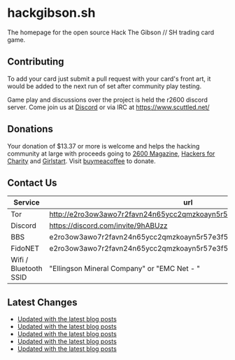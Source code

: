 # hackgibson.sh
The homepage for the open source Hack The Gibson // SH trading card game.


## Contributing

To add your card just submit a pull request with your card's front art, it would be added to the next run of set after community play testing.

Game play and discussions over the project is held the r2600 discord server. Come join us at [Discord](https://discord.com/invite/9hABUzz) or via IRC at https://www.scuttled.net/


## Donations

Your donation of $13.37 or more is welcome and helps the hacking community at large with proceeds going to [2600 Magazine](https://2600.com/), [Hackers for Charity](https://hackersforcharity.org) and [Girlstart](https://girlstart.org).  Visit [buymeacoffee](https://www.buymeacoffee.com/hackgibson.sh) to donate.


## Contact Us

Service | url
-|-
Tor | http://e2ro3ow3awo7r2favn24n65ycc2qmzkoayn5r57e3f56nvjwdcgg32ad.onion
Discord | https://discord.com/invite/9hABUzz
BBS | e2ro3ow3awo7r2favn24n65ycc2qmzkoayn5r57e3f56nvjwdcgg32ad.onion:23
FidoNET | e2ro3ow3awo7r2favn24n65ycc2qmzkoayn5r57e3f56nvjwdcgg32ad.onion:24554
Wifi / Bluetooth SSID | "Ellingson Mineral Company" or "EMC Net - <fidonet address>"

## Latest Changes
<!-- BLOG-POST-LIST:START -->
- [Updated with the latest blog posts](https://github.com/DFW2600/hackgibson.sh/commit/72a38e1c6356bbdfb88ecc826d18685114b5e16d)
- [Updated with the latest blog posts](https://github.com/DFW2600/hackgibson.sh/commit/48bb7d9afdb4ecbce1d251b3e2ffe547949fcf02)
- [Updated with the latest blog posts](https://github.com/DFW2600/hackgibson.sh/commit/d1675ff5e9f8f61c7faaf8bf13cb94ad820f4699)
- [Updated with the latest blog posts](https://github.com/DFW2600/hackgibson.sh/commit/0608784b2d1a838807a0badcee30733bdb5754df)
- [Updated with the latest blog posts](https://github.com/DFW2600/hackgibson.sh/commit/4c46c7441c833b3935c13d42836cd8ec81c85060)
<!-- BLOG-POST-LIST:END -->
